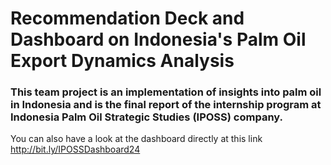 # Recommendation Deck and Dashboard on Indonesia's Palm Oil Export Dynamics Analysis

### This team project is an implementation of insights into palm oil in Indonesia and is the final report of the internship program at Indonesia Palm Oil Strategic Studies (IPOSS) company.

You can also have a look at the dashboard directly at this link http://bit.ly/IPOSSDashboard24
